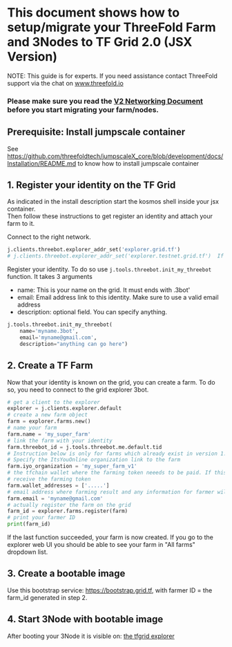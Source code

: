 # This document shows how to setup/migrate your ThreeFold Farm and 3Nodes to TF Grid 2.0 (JSX Version)
NOTE: This guide is for experts. If you need assistance contact ThreeFold support via the chat on www.threefold.io

### Please make sure you read the  [V2 Networking Document](https://github.com/threefoldtech/zos/blob/master/docs/network/introduction.md) before you start migrating your farm/nodes. 

## Prerequisite: Install jumpscale container

See https://github.com/threefoldtech/jumpscaleX_core/blob/development/docs/Installation/README.md to know how to install jumpscale container

## 1. Register your identity on the TF Grid

As indicated in the install description start the kosmos shell inside your jsx container.  
Then follow these instructions to get register an identity and attach your farm to it.

Connect to the right network.
```python
j.clients.threebot.explorer_addr_set('explorer.grid.tf')
# j.clients.threebot.explorer_addr_set('explorer.testnet.grid.tf')  If you want to use testnet
```

Register your identity. To do so use `j.tools.threebot.init_my_threebot` function.
It takes 3 arguments

- name: This is your name on the grid. It must ends with .3bot'
- email: Email address link to this identity. Make sure to use a valid email address
- description: optional field. You can specify anything.

```python
j.tools.threebot.init_my_threebot(
    name='myname.3bot',
    email='myname@gmail.com',
    description="anything can go here")
```

## 2. Create a TF Farm

Now that your identity is known on the grid, you can create a farm.
To do so, you need to connect to the grid explorer 3bot.

```python
# get a client to the explorer
explorer = j.clients.explorer.default
# create a new farm object
farm = explorer.farms.new()
# name your farm
farm.name = 'my_super_farm'
# link the farm with your identity
farm.threebot_id = j.tools.threebot.me.default.tid
# Instruction below is only for farms which already exist in version 1.x and need to be migrated to version 2.0 !
# Specify the ItsYouOnline organization link to the farm
farm.iyo_organization = 'my_super_farm_v1'
# the tfchain wallet where the farming token neeeds to be paid. If this field is empty you won't be able to
# receive the farming token
farm.wallet_addresses = ['.....']
# email address where farming result and any information for farmer will be sent.
farm.email = 'myname@gmail.com'
# actually register the farm on the grid
farm_id = explorer.farms.register(farm)
# print your farmer ID
print(farm_id)
```

If the last function succeeded, your farm is now created.
If you go to the explorer web UI you should be able to see your farm in "All farms" dropdown list.

## 3. Create a bootable image

Use this bootstrap service: https://bootstrap.grid.tf, with farmer ID = the farm_id generated in step 2.  

## 4. Start 3Node with bootable image

After booting your 3Node it is visible on: [the tfgrid explorer](https://explorer.grid.tf)
